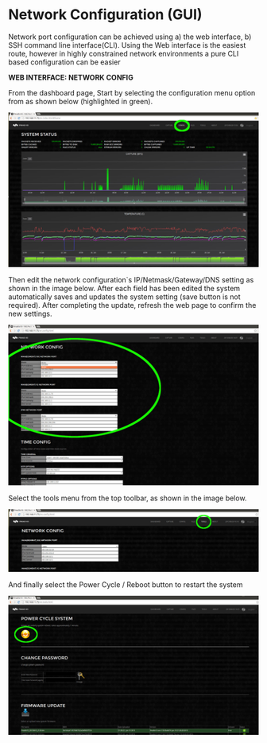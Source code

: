 # Network Configuration (GUI)

Network port configuration can be achieved using a) the web interface, b) SSH command line interface(CLI). Using the Web interface is the easiest route, however in highly constrained network environments a pure CLI based configuration can be easier

**WEB INTERFACE: NETWORK CONFIG**

From the dashboard page, Start by selecting the configuration menu option from as shown below (highlighted in green).

![](../../images/Config/network-configuration-gui.md-image-0.png)

Then edit the network configuration\`s IP/Netmask/Gateway/DNS setting as shown in the image below. After each field has been edited the system automatically saves and updates the system setting (save button is not required). After completing the update, refresh the web page to confirm the new settings.

![](../../images/Config/network-configuration-gui.md-image-1.png)

Select the tools menu from the top toolbar, as shown in the image below.

![](../../images/Config/network-configuration-gui.md-image-2.png)

And finally select the Power Cycle / Reboot button to restart the system

![](../../images/Config/network-configuration-gui.md-image-3.png)

